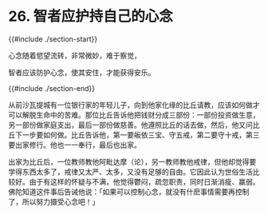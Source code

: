 # 26. 智者应护持自己的心念
{{#include ./section-start}}

心念随着慾望流转，非常微妙，难于察觉，

智者应该防护心念，使其安住，才能获得安乐。

{{#include ./section-end}}

从前沙瓦提城有一位银行家的年轻儿子，向到他家化缘的比丘请教，应该如何做才可以解脱生命中的苦难。那位比丘告诉他把钱财分成三部份：一部份投资做生意，另一部份做家庭支出，最后一部份做慈善。他遵照比丘的话去做，然后，他又问比丘下一步要如何做。比丘告诉他，第一要皈依三宝、守五戒，第二要守十戒，第三要出家修行。他也一一奉行，最后也出家。

出家为比丘后，一位教师教他阿毗达摩（论），另一教师教他戒律，但他却觉得要学得东西太多了，戒律又太严、太多，又没有足够的自由。它因此认为世俗生活比较好。由于有这样的怀疑与不满，他觉得鬱闷，疏忽职责，同时日渐消瘦、羸弱。佛陀知道这件事后告诫他说：「如果可以控制心念，就没有什麽事情需要再控制了，所以努力摄受心念吧！」

